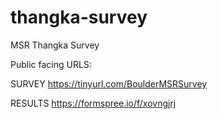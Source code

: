 # thangka-survey
MSR Thangka Survey

Public facing URLS: 

SURVEY
https://tinyurl.com/BoulderMSRSurvey

RESULTS
https://formspree.io/f/xovngjrj
